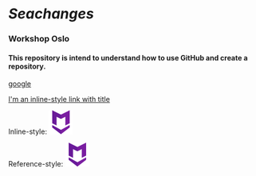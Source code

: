 # *Seachanges*
### Workshop Oslo
#### This repository is intend to understand how to use GitHub and create a repository. 
[google](https://www.google.com)

[I'm an inline-style link with title](https://www.google.com "Google's Homepage")


Inline-style: 
![alt text](https://github.com/adam-p/markdown-here/raw/master/src/common/images/icon48.png "Logo Title Text 1")

Reference-style: 
![alt text][logo]

[logo]: https://github.com/adam-p/markdown-here/raw/master/src/common/images/icon48.png "Logo Title Text 2"

